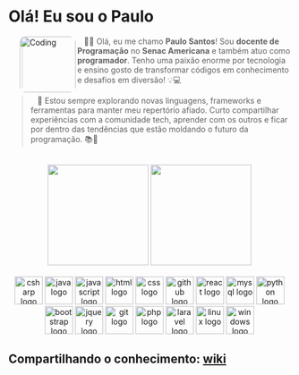 # Olá! Eu sou o Paulo

<!-- ```php
require_once "PauloSantos.php";

class SobreMim extends Desenvolvedor {
  public $nome = "Paulo H. Santos";
  public $area = "Docente / Dev. Fullstack";
  public $contato = [
      "paulo.whsantos@hotmail.com",
      "linkedin.com/in/paulowh/",
      "instagram.com/paulo.wh",
      "paulowh.github.io"
    ];
  public $trabalho = "Senac";
  public $local = "Americana/SP";
}

class Skills extends Desenvolvedor {
  public $linguagens = [
      "C#",
      "java",
      "javaScript",
      "php",
      "python"
    ];
  public $bibliotecas = ["JQuery"];
  public $frameworks = [
      "bootstrap",
      "Laravel",
      "ReactJS",
      "Semantic UI",
      "Spring Boot"
    ];
}
``` -->

<img align="left" alt="Coding" width="100" 
     src="./img/perfil.jpeg" 
     style="margin-left: 20px; border-radius: 10px;">

<p align="left">
    <blockquote>
        &nbsp;&nbsp;&nbsp;🖐🏼 Olá, eu me chamo <strong>Paulo Santos</strong>! Sou <strong>docente de Programação</strong> no <strong>Senac Americana</strong> e também atuo como <strong>programador</strong>. Tenho uma paixão enorme por tecnologia e ensino gosto de transformar códigos em conhecimento e desafios em diversão! 💡💻
    </blockquote>
</p>

<p align="left">
    <blockquote>
        &nbsp;&nbsp;&nbsp;🚀 Estou sempre explorando novas linguagens, frameworks e ferramentas para manter meu repertório afiado. Curto compartilhar experiências com a comunidade tech, aprender com os outros e ficar por dentro das tendências que estão moldando o futuro da programação. 📚🧠
    </blockquote>
</p>

<br>
<div align="center">
  <a href="https://github.com/paulowh"></a>
  <img height="180em" src="https://github-readme-stats.vercel.app/api?username=paulowh&show_icons=true&theme=algolia&include_all_commits=true&count_private=true"/>
  <img height="180em" src="https://github-readme-stats.vercel.app/api/top-langs/?username=paulowh&layout=compact&langs_count=7&theme=algolia"/>
</div>

<br>
<div align="center" style="display: inline_block">
  <img src="https://skillicons.dev/icons?i=cs" height="50" alt="csharp logo" />
  <img src="https://skillicons.dev/icons?i=java" height="50" alt="java logo" />
  <img src="https://skillicons.dev/icons?i=js" height="50" alt="javascript logo" />
  <img src="https://skillicons.dev/icons?i=html" height="50" alt="html logo" />
  <img src="https://skillicons.dev/icons?i=css" height="50" alt="css logo" />
  <img src="https://skillicons.dev/icons?i=github" height="50" alt="github logo" />
  <img src="https://skillicons.dev/icons?i=react" height="50" alt="react logo" />
  <img src="https://skillicons.dev/icons?i=mysql" height="50" alt="mysql logo" />
  <img src="https://skillicons.dev/icons?i=python" height="50" alt="python logo" />
  <img src="https://skillicons.dev/icons?i=bootstrap" height="50" alt="bootstrap logo" />
  <img src="https://skillicons.dev/icons?i=jquery" height="50" alt="jquery logo" />
  <img src="https://skillicons.dev/icons?i=git" height="50" alt="git logo" />
  <img src="https://skillicons.dev/icons?i=php" height="50" alt="php logo" />
  <img src="https://skillicons.dev/icons?i=laravel" height="50" alt="laravel logo" />
  <img src="https://skillicons.dev/icons?i=linux" height="50" alt="linux logo" />
  <img src="https://skillicons.dev/icons?i=windows" height="50" alt="windows logo" />  
</div>

<!-- <picture align="center">
  <source media="(prefers-color-scheme: dark)" srcset="https://raw.githubusercontent.com/paulowh/paulowh/output/github-contribution-grid-snake-dark.svg">
  <source media="(prefers-color-scheme: light)" srcset="https://raw.githubusercontent.com/paulowh/paulowh/output/github-contribution-grid-snake.svg">
  <img align="center" alt="github contribution grid snake animation" src="https://raw.githubusercontent.com/paulowh/paulowh/output/github-contribution-grid-snake.svg">
</picture> -->

## Compartilhando o conhecimento: [wiki](https://github.com/paulowh/paulowh/wiki)
